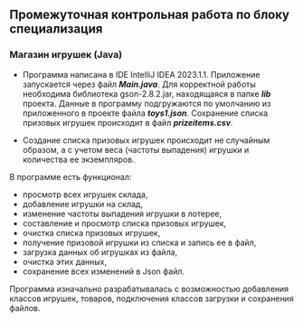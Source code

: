 ## Промежуточная контрольная работа по блоку специализация

### Магазин игрушек (Java)


- Программа написана в IDE IntelliJ IDEA 2023.1.1. Приложение запускается через файл ***Main.java***.
Для корректной работы необходима библиотека gson-2.8.2.jar, находящаяся в папке ***lib*** проекта.
Данные в программу подгружаются по умолчанию из приложенного в проекте файла ***toys1.json***.
Сохранение списка призовых игрушек происходит в файл ***prizeitems.csv***.

- Создание списка призовых игрушек происходит не случайным образом, а с учетом веса (частоты выпадения) игрушки и количества ее экземпляров.

В программе есть функционал:
- просмотр всех игрушек склада,
- добавление игрушки на склад,
- изменение частоты выпадения игрушки в лотерее,
- составление и просмотр списка призовых игрушек,
- очистка списка призовых игрушек,
- получение призовой игрушки из списка и запись ее в файл,
- загрузка данных об игрушках из файла,
- очистка этих данных,
- сохранение всех изменений в Json файл.

Программа изначально разрабатывалась с возможностью добавления классов игрушек, товаров, подключения классов загрузки и сохранения файлов. 

